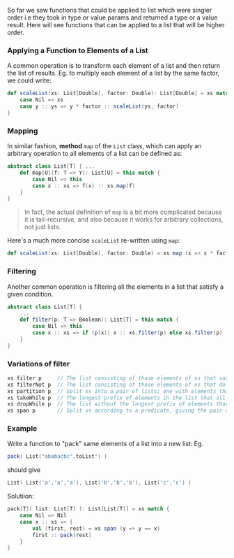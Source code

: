 So far we saw functions that could be applied to list which were singler order i.e they took in type or value params and returned a type or a value result. Here will see functions that can be applied to a list that will be higher order.

### Applying a Function to Elements of a List

A common operation is to transform each element of a list and then return the list of results.
Eg. to multiply each element of a list by the same factor, we could write:
```scala
def scaleList(xs: List[Double], factor: Double): List[Double] = xs match {
	case Nil => xs
	case y :: ys => y * factor :: scaleList(ys, factor)
}
```

### Mapping

In similar fashion, **method** `map` of the `List` class, which can apply an arbitrary operation to all elements of a list can be defined as:
```scala
abstract class List[T] { ...
    def map[U](f: T => Y): List[U] = this match {
        case Nil => this
        case x :: xs => f(x) :: xs.map(f)
    }
}
```
> In fact, the actual definition of `map` is a bit more complicated because it is tail-recursive, and also because it works for arbitrary collections, not just lists.

Here's a much more concise `scaleList` re-written using `map`:
```scala
def scaleList(xs: List[Double], factor: Double) = xs map (x => x * factor)
```

### Filtering

Another common operation is filtering all the elements in a list that satisfy a given condition.

```scala
abstract class List[T] {
	...
	def filter(p: T => Boolean): List[T] = this match {
		case Nil => this
		case x :: xs => if (p(x)) x :: xs.filter(p) else xs.filter(p)
	}
}
```

### Variations of filter
```scala
xs filter p     // The list consisting of those elements of xs that satisfy the predicate p.
xs filterNot p	// The list consisting of those elements of xs that do not satisfy the predicate p.
xs partition p  // Split xs into a pair of lists; one with elements that satisfy the predicate p, the other with elements that do not, giving the pair of lists `(xs filter p, xs.filterNot p)`
xs takeWhile p  // The longest prefix of elements in the list that all satisfy p (basically 'take' elements 'while' p is true).
xs dropWhile p  // The list without the longest prefix of elements that all satisfy p (basically 'drop' elements 'while' p is true).
xs span p       // Split xs according to a predicate, giving the pair of collections `(xs takeWhile p, xs.dropWhile p)`, computed in a single traversal.
```
### Example

Write a function to "pack" same elements of a list into a new list:
Eg. 
```scala
pack( List("ababacbc".toList") ) 
``` 
should give
```scala
List( List('a','a','a'), List('b','b','b'), List('c','c') )
```
Solutiion:
```scala
pack[T]( list: List[T] ): List[List[T]] = xs match {
    case Nil => Nil
    case x :: xs => {
        val (first, rest) = xs span (y => y == x)
        first :: pack(rest)
    }
}
```